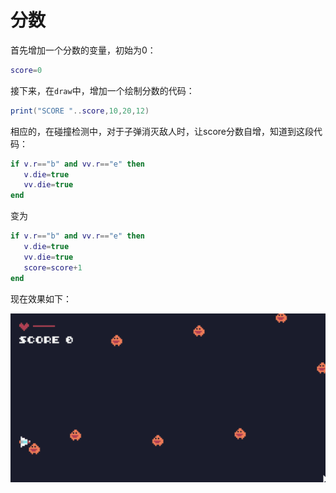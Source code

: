 # 分数

首先增加一个分数的变量，初始为0：

```lua
score=0
```

接下来，在`draw`中，增加一个绘制分数的代码：

```lua
print("SCORE "..score,10,20,12)
```

相应的，在碰撞检测中，对于子弹消灭敌人时，让score分数自增，知道到这段代码：

```lua
if v.r=="b" and vv.r=="e" then
   v.die=true
   vv.die=true
end
```

变为

```lua
if v.r=="b" and vv.r=="e" then
   v.die=true
   vv.die=true
   score=score+1
end
```

现在效果如下：

![](./images/score.gif)